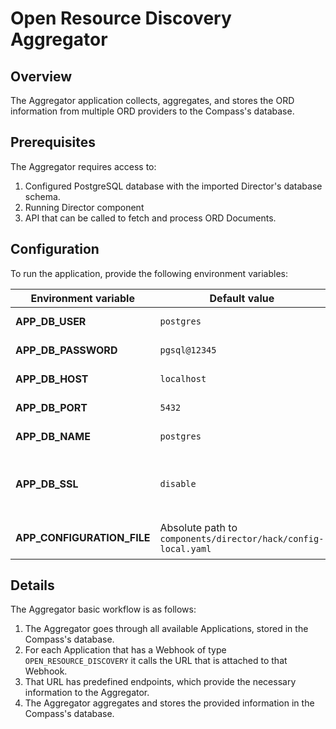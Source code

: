 # Open Resource Discovery Aggregator

## Overview

The Aggregator application collects, aggregates, and stores the ORD information from multiple ORD providers to the Compass's database.

## Prerequisites

The Aggregator requires access to:
1. Configured PostgreSQL database with the imported Director's database schema.
2. Running Director component
3. API that can be called to fetch and process ORD Documents.

## Configuration

To run the application, provide the following environment variables:

| Environment variable       | Default value                                                 | Description                                |
| -------------------------- | ------------------------------------------------------------- | ------------------------------------------ |
| **APP_DB_USER**            | `postgres`                                                    | Database username                          |
| **APP_DB_PASSWORD**        | `pgsql@12345`                                                 | Database password                          |
| **APP_DB_HOST**            | `localhost`                                                   | Database host                              |
| **APP_DB_PORT**            | `5432`                                                        | Database port                              |
| **APP_DB_NAME**            | `postgres`                                                    | Database name                              |
| **APP_DB_SSL**             | `disable`                                                     | Parameter that activates database SSL mode |
| **APP_CONFIGURATION_FILE** | Absolute path to `components/director/hack/config-local.yaml` | Path to the configuration file             |

## Details

The Aggregator basic workflow is as follows:

1. The Aggregator goes through all available Applications, stored in the Compass's database.
2. For each Application that has a Webhook of type `OPEN_RESOURCE_DISCOVERY` it calls the URL that is attached to that Webhook.
3. That URL has predefined endpoints, which provide the necessary information to the Aggregator.
4. The Aggregator aggregates and stores the provided information in the Compass's database.

